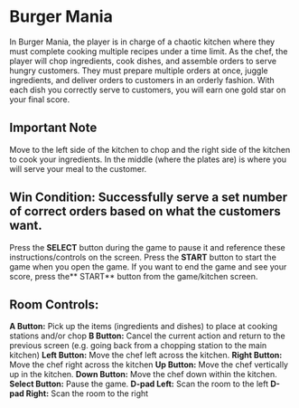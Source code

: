 # Burger Mania

In Burger Mania, the player is in charge of a chaotic kitchen where
they must complete cooking multiple recipes under a time limit. As the chef, the player will chop
ingredients, cook dishes, and assemble orders to serve hungry customers. They must prepare
multiple orders at once, juggle ingredients, and deliver orders to customers in an orderly fashion. With each dish you correctly serve to customers, you will earn one gold star on your final score.

## Important Note
Move to the left side of the kitchen to chop and the right side of the kitchen to cook your ingredients. In the middle  (where the plates are) is where you will serve your meal to the customer.

## Win Condition: Successfully serve a set number of correct orders based on what the customers want.

Press the **SELECT** button during the game to pause it and reference these instructions/controls on the screen.
Press the **START** button to start the game when you open the game.
If you want to end the game and see your score, press the** START** button from the game/kitchen screen.

## Room Controls:

**A Button:** Pick up the items (ingredients and dishes) to place at cooking stations and/or chop
**B Button:** Cancel the current action and return to the previous screen (e.g. going back from a
chopping station to the main kitchen)
**Left Button:** Move the chef left across the kitchen.
**Right Button:** Move the chef right across the kitchen
**Up Button:** Move the chef vertically up in the kitchen.
**Down Button:** Move the chef down within the kitchen.
**Select Button:** Pause the game.
**D-pad Left:** Scan the room to the left
**D-pad Right:** Scan the room to the right
